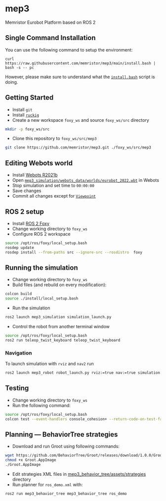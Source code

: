 # mep3
Memristor Eurobot Platform based on ROS 2

## Single Command Installation

You can use the following command to setup the environment:
```
curl https://raw.githubusercontent.com/memristor/mep3/main/install.bash | bash -s -- pc
```
However, please make sure to understand what the [`install.bash`](./install.bash) script is doing.

## Getting Started

- Install `git`
- Install [`ruckig`](https://github.com/pantor/ruckig)
- Create a new workspace `foxy_ws` and source `foxy_ws/src` directory
```sh
mkdir -p foxy_ws/src
```
- Clone this repository to `foxy_ws/src/mep3`
```sh
git clone https://github.com/memristor/mep3.git ./foxy_ws/src/mep3
```

## Editing Webots world

- Install [Webots R2021b](https://github.com/cyberbotics/webots/releases/download/R2021b/webots_2021b_amd64.deb)
- Open [`mep3_simulation/webots_data/worlds/eurobot_2022.wbt`](./mep3_simulation/webots_data/worlds/eurobot_2022.wbt) in Webots
- Stop simulation and set time to `00:00:00`
- Save changes
- Commit all changes except for [`Viewpoint`](./mep3_simulation/webots_data/worlds/eurobot_2022.wbt#L5-L7)

## ROS 2 setup

- Install [ROS 2 Foxy](https://docs.ros.org/en/foxy/Installation.html)
- Change working directory to `foxy_ws`
- Configure ROS 2 workspace
```sh
source /opt/ros/foxy/local_setup.bash
rosdep update
rosdep install --from-paths src --ignore-src --rosdistro  foxy
```

## Running the simulation

- Change working directory to `foxy_ws`
- Build files (and rebuild on every modification):
```sh
colcon build
source ./install/local_setup.bash
```
- Run the simulation
```sh
ros2 launch mep3_simulation simulation_launch.py
```
- Control the robot from another terminal window
```sh
source /opt/ros/foxy/local_setup.bash
ros2 run teleop_twist_keyboard teleop_twist_keyboard
```

### Navigation

To launch simulation with `rviz` and `nav2` run
```sh
ros2 launch mep3_robot robot_launch.py rviz:=true nav:=true simulation:=true
```

## Testing

- Change working directory to `foxy_ws`
- Run the following command:
```sh
source /opt/ros/foxy/local_setup.bash
colcon test --event-handlers console_cohesion+ --return-code-on-test-failure
```

## Planning — BehaviorTree strategies

- Download and run Groot using following commands:
```sh
wget https://github.com/BehaviorTree/Groot/releases/download/1.0.0/Groot-1.0.0-x86_64.AppImage -o Groot.AppImage
chmod +x Groot.AppImage
./Groot.AppImage
```
- Edit strategies XML files in [mep3_behavior_tree/assets/strategies](./mep3_behavior_tree/assets/strategies) directory
- Run planner for `ros_demo.xml` with:
```sh
ros2 run mep3_behavior_tree mep3_behavior_tree ros_demo
```
